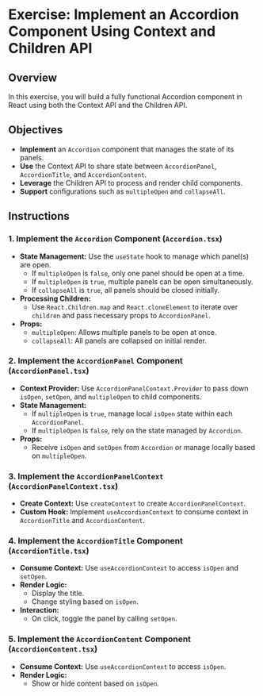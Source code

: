 # Exercise: Implement an Accordion Component Using Context and Children API

## Overview

In this exercise, you will build a fully functional Accordion component in React using both the Context API and the Children API.

## Objectives

- **Implement** an `Accordion` component that manages the state of its panels.
- **Use** the Context API to share state between `AccordionPanel`, `AccordionTitle`, and `AccordionContent`.
- **Leverage** the Children API to process and render child components.
- **Support** configurations such as `multipleOpen` and `collapseAll`.

## Instructions

### 1. Implement the `Accordion` Component (`Accordion.tsx`)

- **State Management:** Use the `useState` hook to manage which panel(s) are open.
  - If `multipleOpen` is `false`, only one panel should be open at a time.
  - If `multipleOpen` is `true`, multiple panels can be open simultaneously.
  - If `collapseAll` is `true`, all panels should be closed initially.
- **Processing Children:**
  - Use `React.Children.map` and `React.cloneElement` to iterate over `children` and pass necessary props to `AccordionPanel`.
- **Props:**
  - `multipleOpen`: Allows multiple panels to be open at once.
  - `collapseAll`: All panels are collapsed on initial render.

### 2. Implement the `AccordionPanel` Component (`AccordionPanel.tsx`)

- **Context Provider:** Use `AccordionPanelContext.Provider` to pass down `isOpen`, `setOpen`, and `multipleOpen` to child components.
- **State Management:**
  - If `multipleOpen` is `true`, manage local `isOpen` state within each `AccordionPanel`.
  - If `multipleOpen` is `false`, rely on the state managed by `Accordion`.
- **Props:**
  - Receive `isOpen` and `setOpen` from `Accordion` or manage locally based on `multipleOpen`.

### 3. Implement the `AccordionPanelContext` (`AccordionPanelContext.tsx`)

- **Create Context:** Use `createContext` to create `AccordionPanelContext`.
- **Custom Hook:** Implement `useAccordionContext` to consume context in `AccordionTitle` and `AccordionContent`.

### 4. Implement the `AccordionTitle` Component (`AccordionTitle.tsx`)

- **Consume Context:** Use `useAccordionContext` to access `isOpen` and `setOpen`.
- **Render Logic:**
  - Display the title.
  - Change styling based on `isOpen`.
- **Interaction:**
  - On click, toggle the panel by calling `setOpen`.

### 5. Implement the `AccordionContent` Component (`AccordionContent.tsx`)

- **Consume Context:** Use `useAccordionContext` to access `isOpen`.
- **Render Logic:**
  - Show or hide content based on `isOpen`.

